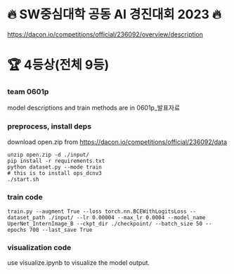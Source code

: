 # 🔥 SW중심대학 공동 AI 경진대회 2023 🔥
https://dacon.io/competitions/official/236092/overview/description

# 🏆 4등상(전체 9등)

### team 0601p
model descriptions and train methods are in 0601p_발표자료

### preprocess, install deps
download open.zip from
https://dacon.io/competitions/official/236092/data
```
unzip open.zip -d ./input/
pip install -r requirements.txt
python dataset.py --mode train
# this is to install ops_dcnv3
./start.sh
```

### train code
```
train.py --augment True --loss torch.nn.BCEWithLogitsLoss --dataset_path ./input/ --lr 0.00004 --max_lr 0.0004 --model_name UperNet_InternImage_B --ckpt_dir ./checkpoint/ --batch_size 50 --epochs 700 --last_save True
```

### visualization code
use visualize.ipynb to visualize the model output. 
